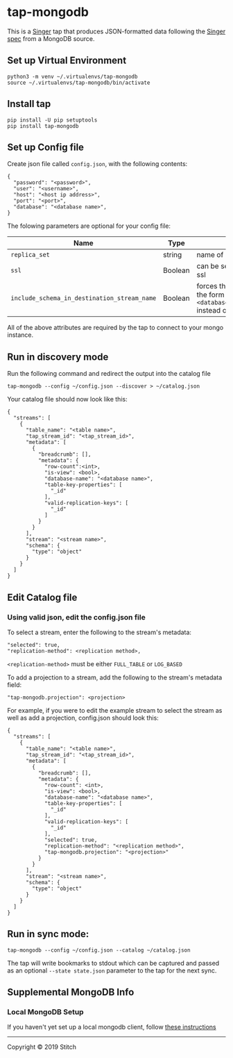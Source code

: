 # tap-mongodb

This is a [Singer](https://singer.io) tap that produces JSON-formatted data following the [Singer spec](https://github.com/singer-io/getting-started/blob/master/SPEC.md) from a MongoDB source.

## Set up Virtual Environment
```
python3 -m venv ~/.virtualenvs/tap-mongodb
source ~/.virtualenvs/tap-mongodb/bin/activate
```

## Install tap
```
pip install -U pip setuptools
pip install tap-mongodb
```

## Set up Config file
Create json file called `config.json`, with the following contents:
```
{
  "password": "<password>",
  "user": "<username>",
  "host": "<host ip address>",
  "port": "<port>",
  "database": "<database name>",
}
```
The folowing parameters are optional for your config file:

| Name | Type | Description |
| -----|------|------------ |
| `replica_set` | string | name of replica set |
|`ssl` | Boolean | can be set to true to connect using ssl |
| `include_schema_in_destination_stream_name` | Boolean | forces the stream names to take the form `<database_name>_<collection_name>` instead of `<collection_name>`|

All of the above attributes are required by the tap to connect to your mongo instance. 

## Run in discovery mode
Run the following command and redirect the output into the catalog file
```
tap-mongodb --config ~/config.json --discover > ~/catalog.json
```

Your catalog file should now look like this:
```
{
  "streams": [
    {
      "table_name": "<table name>",
      "tap_stream_id": "<tap_stream_id>",
      "metadata": [
        {
          "breadcrumb": [],
          "metadata": {
            "row-count":<int>,
            "is-view": <bool>,
            "database-name": "<database name>",
            "table-key-properties": [
              "_id"
            ],
            "valid-replication-keys": [
              "_id"
            ]
          }
        }
      ],
      "stream": "<stream name>",
      "schema": {
        "type": "object"
      }
    }
  ]
}
```

## Edit Catalog file
### Using valid json, edit the config.json file
To select a stream, enter the following to the stream's metadata:
```
"selected": true,
"replication-method": <replication method>,
```

`<replication-method>` must be either `FULL_TABLE` or `LOG_BASED`

To add a projection to a stream, add the following to the stream's metadata field:
```
"tap-mongodb.projection": <projection>
```

For example, if you were to edit the example stream to select the stream as well as add a projection, config.json should look this:
```
{
  "streams": [
    {
      "table_name": "<table name>",
      "tap_stream_id": "<tap_stream_id>",
      "metadata": [
        {
          "breadcrumb": [],
          "metadata": {
            "row-count": <int>,
            "is-view": <bool>,
            "database-name": "<database name>",
            "table-key-properties": [
              "_id"
            ],
            "valid-replication-keys": [
              "_id"
            ],
            "selected": true,
            "replication-method": "<replication method>",
            "tap-mongodb.projection": "<projection>"
          }
        }
      ],
      "stream": "<stream name>",
      "schema": {
        "type": "object"
      }
    }
  ]
}

```
## Run in sync mode:
`tap-mongodb --config ~/config.json --catalog ~/catalog.json`

The tap will write bookmarks to stdout which can be captured and passed as an optional `--state state.json` parameter to the tap for the next sync.

## Supplemental MongoDB Info

### Local MongoDB Setup
If you haven't yet set up a local mongodb client, follow [these instructions](https://github.com/singer-io/tap-mongodb/blob/master/spikes/local_mongo_setup.md)

---

Copyright &copy; 2019 Stitch
